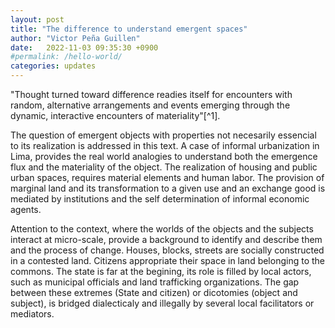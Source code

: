 ```yaml
---
layout: post
title: "The difference to understand emergent spaces"
author: "Victor Peña Guillen"
date:   2022-11-03 09:35:30 +0900
#permalink: /hello-world/
categories: updates
---
```


"Thought turned toward difference readies itself for encounters with random, alternative arrangements and events emerging through the dynamic, interactive encounters of materiality"[^1].

The question of emergent objects with properties not necesarily essencial to its realization is addressed in this text.
A case of informal urbanization in Lima, provides the real world analogies to understand both the emergence flux and the materiality of the object.
The realization of housing and public urban spaces, requires material elements and human labor.
The provision of marginal land and its transformation to a given use and an exchange good is mediated by institutions and the self determination of informal economic agents.

Attention to the context, where the worlds of the objects and the subjects interact at micro-scale, provide a background to identify and describe them and the process of change.
Houses, blocks, streets are socially constructed in a contested land. Citizens appropriate their space in land belonging to the commons. The state is far at the begining, its role is filled by local actors, such as municipal officials and land trafficking organizations.
The gap between these extremes (State and citizen) or dicotomies (object and subject), is bridged dialecticaly and illegally by several local facilitators or mediators.
